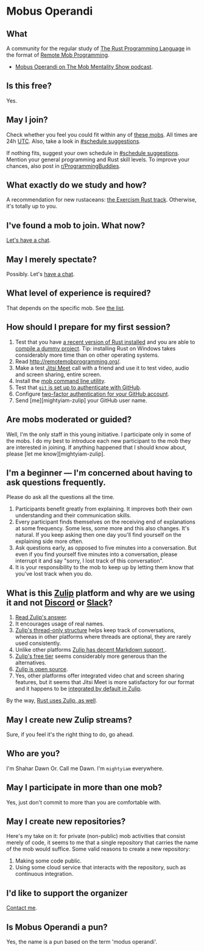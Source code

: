 # Mobus Operandi

## What

A community for the regular study of [The Rust Programming Language](https://www.rust-lang.org/) in the format of [Remote Mob Programming](http://remotemobprogramming.org/).

- [Mobus Operandi on The Mob Mentality Show podcast](https://youtu.be/nxNDo-7Fyfk).

## Is this free?

Yes.

## May I join?

Check whether you feel you could fit within any of [these mobs][mobs].
All times are 24h [UTC](https://en.wikipedia.org/wiki/Coordinated_Universal_Time).
Also, take a look in [#schedule suggestions].

If nothing fits, suggest your own schedule in [#schedule suggestions].
Mention your general programming and Rust skill levels.
To improve your chances, also post in [r/ProgrammingBuddies](https://www.reddit.com/r/ProgrammingBuddies/).

## What exactly do we study and how?

A recommendation for new rustaceans: [the Exercism Rust track](https://exercism.org/tracks/rust).
Otherwise, it's totally up to you.

## I've found a mob to join. What now?

[Let's have a chat][schedule].

## May I merely spectate?

Possibly. Let's [have a chat][schedule].

## What level of experience is required?

That depends on the specific mob.
See [the list][mobs].

## How should I prepare for my first session?

1. Test that you have [a recent version of Rust installed](https://www.rust-lang.org/tools/install) and you are able to [compile a dummy project](https://doc.rust-lang.org/book/ch01-02-hello-world.html). Tip: installing Rust on Windows takes considerably more time than on other operating systems.
1. Read http://remotemobprogramming.org/.
1. Make a test [Jitsi Meet](https://meet.jit.si/) call with a friend and use it to test video, audio and screen sharing, entire screen.
1. Install the [mob command line utility](https://mob.sh/).
1. Test that [`git` is set up to authenticate with GitHub](https://docs.github.com/en/get-started/quickstart/set-up-git).
1. Configure [two-factor authentication for your GitHub account](https://docs.github.com/en/authentication/securing-your-account-with-two-factor-authentication-2fa/about-two-factor-authentication).
1. Send [me][mightyiam-zulip] your GitHub user name.

## Are mobs moderated or guided?

Well, I'm the only staff in this young initiative.
I participate only in some of the mobs.
I do my best to introduce each new participant to the mob they are interested in joining.
If anything happened that I should know about, please [let me know][mightyiam-zulip].

## I'm a beginner — I'm concerned about having to ask questions frequently.

Please do ask all the questions all the time.

1. Participants benefit greatly from explaining.
   It improves both their own understanding and their communication skills.
1. Every participant finds themselves on the receiving end of explanations at some frequency.
   Some less, some more and this also changes. It's natural.
   If you keep asking then one day you'll find yourself on the explaining side more often.
1. Ask questions early, as opposed to five minutes into a conversation.
   But even if you find yourself five minutes into a conversation, please interrupt it and say "sorry, I lost track of this conversation".
1. It is your responsibility to the mob to keep up by letting them know that you've lost track when you do.

## What is this [Zulip](https://zulip.com/) platform and why are we using it and not [Discord](https://discord.com/) or [Slack](https://slack.com/)?

1. [Read Zulip's answer](https://zulip.com/why-zulip/).
1. It encourages usage of real names.
1. [Zulip's thread-only structure](https://zulip.com/help/streams-and-topics) helps keep track of conversations, whereas in other platforms where threads are optional, they are rarely used consistently.
1. Unlike other platforms [Zulip has decent Markdown support ](https://zulip.com/help/format-your-message-using-markdown).
1. [Zulip's free tier](https://zulip.com/plans/) seems considerably more generous than the alternatives.
1. [Zulip is open source](https://github.com/zulip/zulip).
1. Yes, other platforms offer integrated video chat and screen sharing features, but it seems that Jitsi Meet is more satisfactory for our format and it happens to be [integrated by default in Zulip](https://zulip.com/help/start-a-call).

By the way, [Rust uses Zulip, as well](https://rust-lang.zulipchat.com/).

## May I create new Zulip streams?

Sure, if you feel it's the right thing to do, go ahead.

## Who are you?

I'm Shahar Dawn Or. Call me Dawn. I'm `mightyiam` everywhere.

## May I participate in more than one mob?

Yes, just don't commit to more than you are comfortable with.

## May I create new repositories?

Here's my take on it: for private (non-public) mob activities that consist merely of code,
it seems to me that a single repository that carries the name of the mob would suffice.
Some valid reasons to create a new repository:

1. Making some code public.
1. Using some cloud service that interacts with the repository, such as continuous integration.

## I'd like to support the organizer

[Contact me][contact-me].

## Is Mobus Operandi a pun?

Yes, the name is a pun based on the term 'modus operandi'.

[contact-me]: https://github.com/mightyiam/
[schedule]: https://calendly.com/mightyiam
[mobs]: https://docs.google.com/spreadsheets/d/179UXS_wNR9wPOZyRYb3WD6ZsF7ugdZbpi7uqxygQHD0/edit?usp=sharing
[#schedule suggestions]: https://mobusoperandi.zulipchat.com/#narrow/stream/311246

